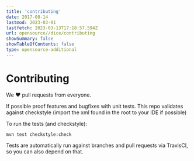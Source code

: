 ```yaml
---
title: 'contributing'
date: 2017-08-14
lastmod: 2023-03-01
lastfetch: 2023-03-13T17:18:57.594Z
url: opensource//dice/contributing
showSummary: false
showTableOfContents: false
type: opensource-additional
---
```

# Contributing

We ❤ pull requests from everyone.

If possible proof features and bugfixes with unit tests.
This repo validates against checkstyle (import the xml found in the root to your IDE if possible)

To run the tests (and checkstyle):

```shell
mvn test checkstyle:check
```

Tests are automatically run against branches and pull requests
via TravisCI, so you can also depend on that.
